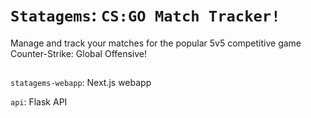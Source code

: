 # `Statagems`:  `CS:GO Match Tracker!`

Manage and track your matches for the popular 5v5 competitive game Counter-Strike: Global Offensive!  

## 

`statagems-webapp`: Next.js webapp

`api`: Flask API



